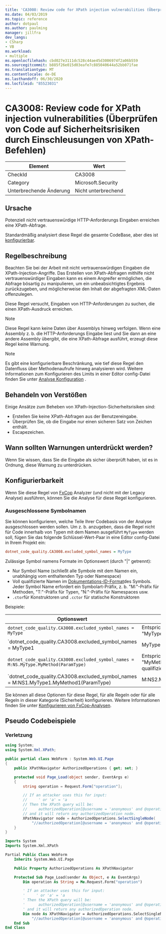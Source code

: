 ```yaml
---
title: 'CA3008: Review code for XPath injection vulnerabilities (Überprüfen von Code auf Sicherheitsrisiken durch Einschleusungen von XPath-Befehlen)'
ms.date: 04/03/2019
ms.topic: reference
author: dotpaul
ms.author: paulming
manager: jillfra
dev_langs:
- CSharp
- VB
ms.workload:
- multiple
ms.openlocfilehash: cbd027e3111dc528c44ae45d3006974f2a06b559
ms.sourcegitcommit: b885f26e015d03eafe7c885040644a52bb071fae
ms.translationtype: MT
ms.contentlocale: de-DE
ms.lasthandoff: 06/30/2020
ms.locfileid: "85523031"
---
```

# <a name="ca3008-review-code-for-xpath-injection-vulnerabilities"></a>CA3008: Review code for XPath injection vulnerabilities (Überprüfen von Code auf Sicherheitsrisiken durch Einschleusungen von XPath-Befehlen)

|Element|Wert|
|-|-|
|CheckId|CA3008|
|Category|Microsoft.Security|
|Unterbrechende Änderung|Nicht unterbrechend|

## <a name="cause"></a>Ursache

Potenziell nicht vertrauenswürdige HTTP-Anforderungs Eingaben erreichen eine XPath-Abfrage.

Standardmäßig analysiert diese Regel die gesamte CodeBase, aber dies ist [konfigurierbar](#configurability).

## <a name="rule-description"></a>Regelbeschreibung

Beachten Sie bei der Arbeit mit nicht vertrauenswürdigen Eingaben die XPath-Injection-Angriffe. Das Erstellen von XPath-Abfragen mithilfe nicht vertrauenswürdiger Eingaben kann es einem Angreifer ermöglichen, die Abfrage bösartig zu manipulieren, um ein unbeabsichtigtes Ergebnis zurückzugeben, und möglicherweise den Inhalt der abgefragten XML-Daten offenzulegen.

Diese Regel versucht, Eingaben von HTTP-Anforderungen zu suchen, die einen XPath-Ausdruck erreichen.

> [!NOTE]
> Diese Regel kann keine Daten über Assemblys hinweg verfolgen. Wenn eine Assembly z. b. die HTTP-Anforderungs Eingabe liest und Sie dann an eine andere Assembly übergibt, die eine XPath-Abfrage ausführt, erzeugt diese Regel keine Warnung.

> [!NOTE]
> Es gibt eine konfigurierbare Beschränkung, wie tief diese Regel den Datenfluss über Methodenaufrufe hinweg analysieren wird. Weitere Informationen zum Konfigurieren des Limits in einer Editor config-Datei finden Sie unter [Analyse Konfiguration](https://github.com/dotnet/roslyn-analyzers/blob/master/docs/Analyzer%20Configuration.md#dataflow-analysis) .

## <a name="how-to-fix-violations"></a>Behandeln von Verstößen

Einige Ansätze zum Beheben von XPath-Injection-Sicherheitsrisiken sind:

- Erstellen Sie keine XPath-Abfragen aus der Benutzereingabe.
- Überprüfen Sie, ob die Eingabe nur einen sicheren Satz von Zeichen enthält.
- Escapezeichen.

## <a name="when-to-suppress-warnings"></a>Wann sollten Warnungen unterdrückt werden?

Wenn Sie wissen, dass Sie die Eingabe als sicher überprüft haben, ist es in Ordnung, diese Warnung zu unterdrücken.

## <a name="configurability"></a>Konfigurierbarkeit

Wenn Sie diese Regel von [FxCop](install-fxcop-analyzers.md) Analyzer (und nicht mit der Legacy Analyse) ausführen, können Sie die Analyse für diese Regel konfigurieren.

### <a name="excluded-symbol-names"></a>Ausgeschlossene Symbolnamen

Sie können konfigurieren, welche Teile Ihrer Codebasis von der Analyse ausgeschlossen werden sollen. Um z. b. anzugeben, dass die Regel nicht für Code innerhalb von Typen mit dem Namen ausgeführt `MyType` werden soll, fügen Sie das folgende Schlüssel-Wert-Paar in eine Editor config-Datei in Ihrem Projekt ein:

```ini
dotnet_code_quality.CA3008.excluded_symbol_names = MyType
```

Zulässige Symbol namens Formate im Optionswert (durch "|" getrennt):
  - Nur Symbol Name (schließt alle Symbole mit dem Namen ein, unabhängig vom enthaltenden Typ oder Namespace)
  - Voll qualifizierte Namen im [Dokumentations-ID-Format](https://github.com/dotnet/csharplang/blob/master/spec/documentation-comments.md#id-string-format)des Symbols. Jeder Symbol Name erfordert ein Symbolart-Präfix, z. b. "M:"-Präfix für Methoden, "T:"-Präfix für Typen, "N:"-Präfix für Namespaces usw.
  - `.ctor`für Konstruktoren und `.cctor` für statische Konstruktoren

Beispiele:

| Optionswert | Zusammenfassung |
| --- | --- |
|`dotnet_code_quality.CA3008.excluded_symbol_names = MyType` | Entspricht allen Symbolen mit dem Namen "MyType" in der Kompilierung.
|`dotnet_code_quality.CA3008.excluded_symbol_names = MyType1|MyType2` | Entspricht allen Symbolen mit dem Namen "MyType1" oder "MyType2" in der Kompilierung.
|`dotnet_code_quality.CA3008.excluded_symbol_names = M:NS.MyType.MyMethod(ParamType)` | Entspricht der bestimmten Methode "MyMethod" mit der angegebenen voll qualifizierten Signatur.
|`dotnet_code_quality.CA3008.excluded_symbol_names = M:NS1.MyType1.MyMethod1(ParamType)|M:NS2.MyType2.MyMethod2(ParamType)` | Entspricht den spezifischen Methoden "MyMethod1" und "MyMethod2" mit der entsprechenden voll qualifizierten Signatur.

Sie können all diese Optionen für diese Regel, für alle Regeln oder für alle Regeln in dieser Kategorie (Sicherheit) konfigurieren. Weitere Informationen finden Sie unter [Konfigurieren von FxCop-Analysen](configure-fxcop-analyzers.md).

## <a name="pseudo-code-examples"></a>Pseudo Codebeispiele

### <a name="violation"></a>Verletzung

```csharp
using System;
using System.Xml.XPath;

public partial class WebForm : System.Web.UI.Page
{
    public XPathNavigator AuthorizedOperations { get; set; }

    protected void Page_Load(object sender, EventArgs e)
    {
        string operation = Request.Form["operation"];

        // If an attacker uses this for input:
        //     ' or 'a' = 'a
        // Then the XPath query will be:
        //     authorizedOperation[@username = 'anonymous' and @operationName = '' or 'a' = 'a']
        // and it will return any authorizedOperation node.
        XPathNavigator node = AuthorizedOperations.SelectSingleNode(
            "//authorizedOperation[@username = 'anonymous' and @operationName = '" + operation + "']");
    }
}
```

```vb
Imports System
Imports System.Xml.XPath

Partial Public Class WebForm
    Inherits System.Web.UI.Page

    Public Property AuthorizedOperations As XPathNavigator

    Protected Sub Page_Load(sender As Object, e As EventArgs)
        Dim operation As String = Me.Request.Form("operation")

        ' If an attacker uses this for input:
        '     ' or 'a' = 'a
        ' Then the XPath query will be:
        '      authorizedOperation[@username = 'anonymous' and @operationName = '' or 'a' = 'a']
        ' and it will return any authorizedOperation node.
        Dim node As XPathNavigator = AuthorizedOperations.SelectSingleNode( _
            "//authorizedOperation[@username = 'anonymous' and @operationName = '" + operation + "']")
    End Sub
End Class
```
